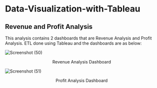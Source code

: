 # Data-Visualization-with-Tableau

<b>Revenue and Profit Analysis</b>
-----
This analysis contains 2 dashboards that are Revenue Analysis and Profit Analysis. ETL done using Tableau and the dashboards are as below:

![Screenshot (50)](https://user-images.githubusercontent.com/73438376/138497949-ee48196b-5733-45d1-b36e-2662b9c02ff6.png)
<p align="center">Revenue Analysis Dashboard</p>

![Screenshot (51)](https://user-images.githubusercontent.com/73438376/138498481-2f1246da-a871-434e-a819-8182ea8654c9.png)
<p align="center">Profit Analysis Dashboard</p>
